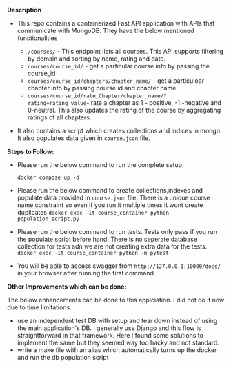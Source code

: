 **Description**

- This repo contains a containerized Fast API application with APIs that communicate with MongoDB. They have the below mentioned functionalities
     - `/courses/` - This endpoint lists all courses. This API supports filtering by domain and sorting by name, rating and date.
    - `courses/course_id/` - get a particular course info by passing the course_id
    - `courses/course_id/chapters/chapter_name/` - get a particuloar chapter info by passing course id and chapter name
    - `courses/course_id/rate_Chapter/chapter_name/?rating=rating_value`- rate a chapter as 1 - positive, -1 -negative and 0-neutral. This also updates the rating of the course by aggregating ratings of all chapters.

- It also contains a script which creates collections and indices in mongo. It also populates data given in `course.json` file.

**Steps to Follow:**

- Please run the below command to run the complete setup.

    `docker compose up -d`
- Please run the below command to create collections,indexes and populate data provided in `course.json` file. There is a unique course name constraint so even if you run it multiple times it wont create duplicates
`docker exec -it course_container python population_script.py`
- Please run  the below command to run tests. Tests only pass if you run the populate script before hand. There is no seperate database collection for tests adn we are not creating extra data for the tests.
` docker exec -it course_container python -m pytest`

- You will be able to access swagger from `http://127.0.0.1:10000/docs/` in your browser after running the first command

**Other Improvements which can be done:**

The below enhancements can be done to this applciation. I did not do it now due to time limitations.
- use an independent test DB with setup and tear down instead of using the main application's DB. I generally use Django and this flow is straightforward in that framework. Here I found some solutions to implement the same but they seemed way too hacky and not standard. 
- write a make file with an alias which automatically turns up the docker and run the db population script